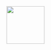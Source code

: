<div id="header" align="center">
 <img src="https://www.freeiconspng.com/uploads/welcome-png-pics-20.png" width="100"/>
</div>
                                                                                                                             

